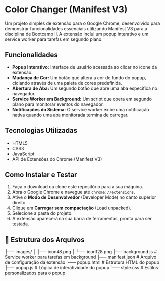 # Color Changer (Manifest V3)

Um projeto simples de extensão para o Google Chrome, desenvolvido para demonstrar funcionalidades essenciais utilizando Manifest V3 para a disciplina de Bootcamp II. A extensão inclui um popup interativo e um service worker para tarefas em segundo plano.

## Funcionalidades

* **Popup Interativo:** Interface de usuário acessada ao clicar no ícone da extensão.
* **Mudança de Cor:** Um botão que altera a cor de fundo do popup, ciclando através de uma paleta de cores predefinida.
* **Abertura de Aba:** Um segundo botão que abre uma aba específica no navegador.
* **Service Worker em Background:** Um script que opera em segundo plano para monitorar eventos do navegador.
* **Notificações do Sistema:** O service worker exibe uma notificação nativa quando uma aba monitorada termina de carregar.

## Tecnologias Utilizadas

* HTML5
* CSS3
* JavaScript
* API de Extensões do Chrome (Manifest V3)

## Como Instalar e Testar

1.  Faça o download ou clone este repositório para a sua máquina.
2.  Abra o Google Chrome e navegue até `chrome://extensions`.
3.  Ative o **Modo de Desenvolvedor** (Developer Mode) no canto superior direito.
4.  Clique em **Carregar sem compactação** (Load unpacked).
5.  Selecione a pasta do projeto.
6.  A extensão aparecerá na sua barra de ferramentas, pronta para ser testada.

## 📂 Estrutura dos Arquivos

├── images/
│   ├── icon48.png
│   └── icon128.png
├── background.js       # Service worker para tarefas em background
├── manifest.json       # Arquivo de configuração da extensão
├── popup.html          # Estrutura HTML do popup
├── popup.js            # Lógica de interatividade do popup
└── style.css           # Estilos personalizados para o popup